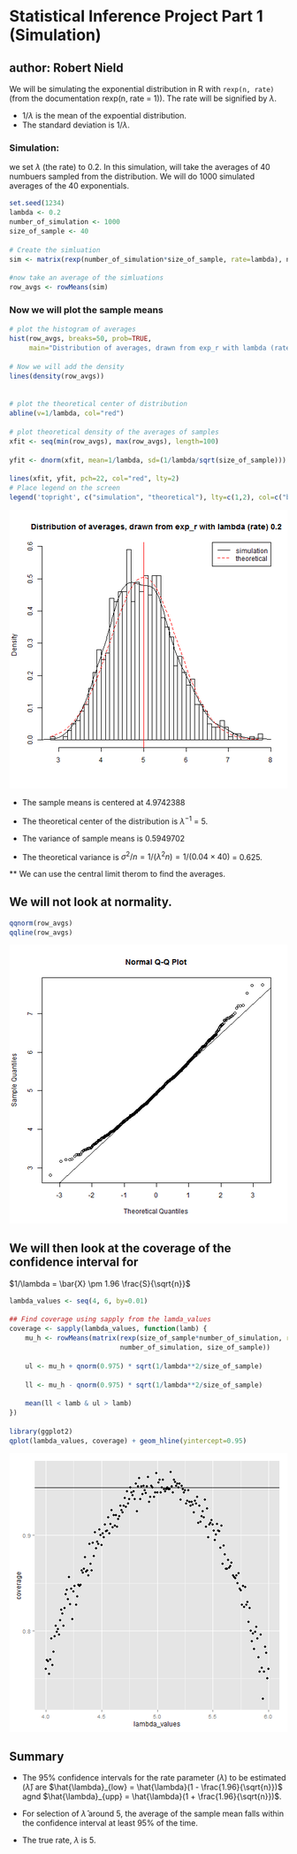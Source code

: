 
# Statistical Inference Project Part 1 (Simulation)
## author: Robert Nield

We will be simulating the exponential distribution in R with `rexp(n, rate)` (from the documentation rexp(n, rate = 1)). The rate will be signified by $\lambda$.

* $1/\lambda$ is the mean of the expoential distribution.
* The standard deviation is $1/\lambda$. 

### Simulation:
we set $\lambda$ (the rate) to 0.2. 
In this simulation, will take the averages of 40 numbuers sampled from the distribution.
We will do 1000 simulated averages of the 40 exponentials.



```r
set.seed(1234)
lambda <- 0.2
number_of_simulation <- 1000
size_of_sample <- 40

# Create the simluation
sim <- matrix(rexp(number_of_simulation*size_of_sample, rate=lambda), number_of_simulation, size_of_sample)

#now take an average of the simluations
row_avgs <- rowMeans(sim)
```

### Now we will plot the sample means


```r
# plot the histogram of averages
hist(row_avgs, breaks=50, prob=TRUE,
     main="Distribution of averages, drawn from exp_r with lambda (rate) 0.2", xlab="")

# Now we will add the density
lines(density(row_avgs))


# plot the theoretical center of distribution
abline(v=1/lambda, col="red")

# plot theoretical density of the averages of samples
xfit <- seq(min(row_avgs), max(row_avgs), length=100)

yfit <- dnorm(xfit, mean=1/lambda, sd=(1/lambda/sqrt(size_of_sample)))

lines(xfit, yfit, pch=22, col="red", lty=2)
# Place legend on the screen
legend('topright', c("simulation", "theoretical"), lty=c(1,2), col=c("black", "red"))
```

![plot of chunk unnamed-chunk-2](figure/unnamed-chunk-2-1.png) 

* The sample means is centered at 4.9742388
* The theoretical center of the distribution is $\lambda^{-1}$ = 5.


* The variance of sample means is 0.5949702
* The theoretical variance is $\sigma^2 / n = 1/(\lambda^2 n) = 1/(0.04 \times 40)$ =
0.625.

** We can use the central limit therom to find the averages.


## We will not look at normality.


```r
qqnorm(row_avgs) 
qqline(row_avgs)
```

![plot of chunk unnamed-chunk-3](figure/unnamed-chunk-3-1.png) 

## We will then look at the coverage of the confidence interval for
$1/\lambda = \bar{X} \pm 1.96 \frac{S}{\sqrt{n}}$


```r
lambda_values <- seq(4, 6, by=0.01)

## Find coverage using sapply from the lamda_values
coverage <- sapply(lambda_values, function(lamb) {
    mu_h <- rowMeans(matrix(rexp(size_of_sample*number_of_simulation, rate=0.2),
                            number_of_simulation, size_of_sample))
    
    ul <- mu_h + qnorm(0.975) * sqrt(1/lambda**2/size_of_sample)
    
    ll <- mu_h - qnorm(0.975) * sqrt(1/lambda**2/size_of_sample)
    
    mean(ll < lamb & ul > lamb)
})

library(ggplot2)
qplot(lambda_values, coverage) + geom_hline(yintercept=0.95)
```

![plot of chunk unnamed-chunk-4](figure/unnamed-chunk-4-1.png) 

## Summary
* The 95% confidence intervals for the rate parameter ($\lambda$) to be estimated
($\hat{\lambda}$) are
$\hat{\lambda}_{low} = \hat{\lambda}(1 - \frac{1.96}{\sqrt{n}})$ agnd
$\hat{\lambda}_{upp} = \hat{\lambda}(1 + \frac{1.96}{\sqrt{n}})$.

* For selection of $\hat{\lambda}$ around 5, the average of the sample mean falls within the confidence interval at least 95% of the time.

* The true rate, $\lambda$ is 5.
